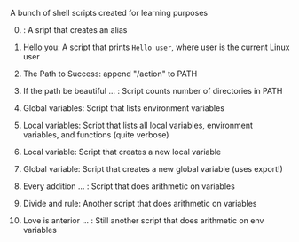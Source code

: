 A bunch of shell scripts created for learning purposes

0. <o>: A sript that creates an alias

1. Hello you: A script that prints `Hello user`, where user is the current 
	Linux user

2. The Path to Success: append "/action" to PATH

3. If the path be beautiful ... : Script counts number of directories in PATH

4. Global variables: Script that lists environment variables

5. Local variables: Script that lists all local variables, environment variables, and functions (quite verbose)

6. Local variable: Script that creates a new local variable

7. Global variable: Script that creates a new global variable (uses export!)

8. Every addition ... : Script that does arithmetic on variables

9. Divide and rule: Another script that does arithmetic on variables

10. Love is anterior ... : Still another script that does arithmetic on env variables


